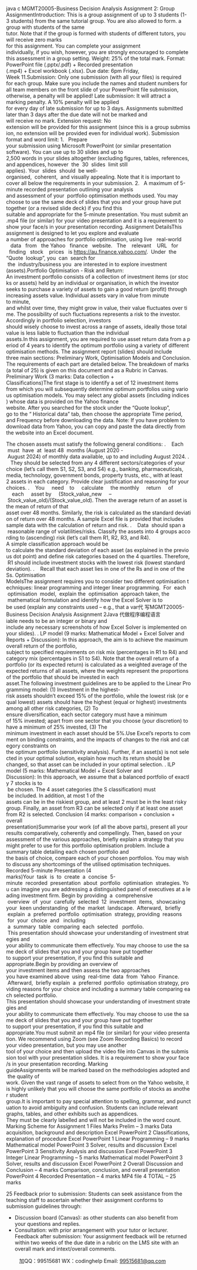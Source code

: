java c
MGMT20005-Business Decision Analysis
Assignment 2: Group AssignmentIntroduction: This is a group assignment of up to 3 students (1-3 students) from the same tutorial group. You are also allowed to form. a group with students of the same tutor. Note that if the group is formed with students of different tutors, you will receive zero marks for this assignment. You can complete your assignment individually, if you wish, however, you are strongly encouraged to complete this assessment in a group setting.
Weight: 25% of the total mark.
Format: PowerPoint file (.pptx/.pdf) + Recorded presentation (.mp4) + Excel workbook (.xlsx). Due date: 6pm Friday, Week 11.Submission: Only one submission (with all your files) is required for each group. Make sure you include the names and student numbers for all team members on the front slide of your PowerPoint file submission, otherwise, a penalty will be applied!
Late submission: It will attract a marking penalty. A 10% penalty will be applied for every day of late submission for up to 3 days. Assignments submitted later than 3 days after the due date will not be marked and will receive no mark.
Extension request: No extension will be provided for this assignment (since this is a group submission, no extension will be provided even for individual work).
Submission format and word limit:
1.   Prepare your submission using Microsoft PowerPoint (or similar presentation software). You can use up to 30 slides and up to 2,500 words in your slides altogether (excluding figures, tables, references, and appendices, however  the  30  slides  limit still applies). Your  slides  should  be well-organised,  coherent,  and visually appealing. Note that it is important to cover all below the requirements in your submission.
2.   A maximum of 5-minute recorded presentation outlining your analysis and assessment of your  portfolio optimisation methods used. You may choose to use the same deck of slides that you and your group have put together (or a revised slide deck) if you find this suitable and appropriate for the 5-minute presentation. You must submit an .mp4 file (or similar) for your video presentation and it is a requirement to show your face/s in your presentation recording.
Assignment DetailsThis assignment is designed to let you explore and evaluate a number of approaches for portfolio optimisation, using live   real-world    data   from   the Yahoo   finance   website.   The    relevant    URL   for   finding   stock    prices   is https://au.finance.yahoo.com/.  Under  the “Quote  lookup”, you  can  search for  the  industry/business you  are interested in to explore investment (assets).Portfolio Optimisation - Risk and Return: An investment portfolio consists of a collection of investment items (or stocks or assets) held by an individual or organisation, in which the investor seeks to purchase a variety of assets to gain a good return (profit) through increasing assets value. Individual assets vary in value from minute to minute, and whilst over time, they might grow in value, their value fluctuates over time. The possibility of such fluctuations represents a risk to the investor. Accordingly in portfolio selection, investors should wisely choose to invest across a range of assets, ideally those total value is less liable to fluctuation than the individual assets.In this assignment, you are required to use asset return data from a period of 4 years to identify the optimum portfolio using a variety of different optimisation methods. The assignment report (slides) should include three main sections: Preliminary Work, Optimisation Models and Conclusion. The requirements of each part are detailed below.
The breakdown of marks (a total of 25) is given on this document and as a Rubric in Canvas.
Preliminary Work (3 marks: Data collection + Classifications)The first stage is to identify a set of 12 investment items from which you will subsequently determine optimum portfolios using various optimisation models. You may select any global assets (including indices) whose data is provided on the Yahoo finance website. After you searched for the stock under the “Quote lookup”, go to the “ Historical data” tab, then choose the appropriate Time period, and Frequency before downloading the data.
Note: If you have problem to download data from Yahoo, you can copy and paste the data directly from the website into an Excel document.


The chosen assets must satisfy the following general conditions:
.    Each  must  have  at  least 48  months (August 2020 - August 2024) of monthly data available, up to and including August 2024.
.    They should be selected from any 4 different sectors/categories of your choice (let’s call them S1, S2, S3, and S4) e.g., banking, pharmaceuticals, media, technology, government bonds, property trusts, etc., with at least 2 assets in each category. Provide clear justification and reasoning for your choices.
.    You     need    to     calculate     the  monthly     return     of     each     asset by     (Stock_value_new     – Stock_value_old)/(Stock_value_old). Then the average return of an asset is the mean of return of that asset over 48 months. Similarly, the risk is calculated as the standard deviation of return over 48 months. A sample Excel file is provided that includes sample data with the calculation of return and risk.
.    Data  should span a  reasonable range of volatilities/risks. Classify the assets into 4 groups according to (ascending) risk (let’s call them R1, R2, R3, and R4). A simple classification approach would be to calculate the standard deviation of each asset (as explained in the previous dot point) and define risk categories based on the 4 quartiles. Therefore, R1 should include investment stocks with the lowest risk (lowest standard deviation).
.    Recall that each asset lies in one of the Rs and in one of the Ss.
Optimisation ModelsThe assignment requires you to consider two different optimisation techniques: linear programming and integer linear programming.  For  each  optimisation  model,  explain the  optimisation  approach taken, the  mathematical formulation and identify how the Excel Solver is to be used (explain any constraints used – e.g., that a var代 写MGMT20005-Business Decision Analysis Assignment 2Java
代做程序编程语言iable needs to be an integer or binary and include any necessary screenshots of how Excel Solver is implemented on your slides).
. LP model (9 marks: Mathematical Model + Excel Solver and Reports + Discussion): In this approach, the aim is to achieve the maximum overall return of the portfolio, subject to specified requirements on risk mix (percentages in R1 to R4) and category mix (percentages in S1 to S4). Note that the overall return of a portfolio (or its expected return) is calculated as a weighted average of the expected returns of all assets, where the weights represent the proportions of the portfolio that should be invested in each asset.The following investment guidelines are to be applied to the Linear Programming model: (1) Investment in the highest-risk assets shouldn’t exceed 15% of the portfolio, while the lowest risk (or equal lowest) assets should have the highest (equal or highest) investments among all other risk categories, (2) To ensure diversification, each sector category must have a minimum of 15% invested; apart from one sector that you choose (your discretion) to have a minimum of 25% invested, (3) The minimum investment in each asset should be 5%.Use Excel’s reports to comment on binding constraints, and the impacts of changes to the risk and category constraints on the optimum portfolio (sensitivity analysis). Further, if an asset(s) is not selected in your optimal solution, explain how much its return should be changed, so that asset can be included in your optimal selection.
. ILP model (5 marks: Mathematical Model + Excel Solver and Discussion): In this approach, we assume that a balanced portfolio of exactly 7 stocks is to  be chosen. The 4 asset categories (the S classification) must  be included. In addition, at most 1 of the assets can be in the riskiest group, and at least 2 must be in the least risky group. Finally, an asset from R3 can be selected only if at least one asset from R2 is selected.
Conclusion (4 marks: comparison + conclusion + overall presentation)Summarise your work (of all the above parts), present all your results comparatively, coherently and compellingly. Then, based on your assessment of the various approaches, briefly explain a strategy that you might prefer to use for this portfolio optimisation problem. Include a summary table detailing each chosen portfolio and the basis of choice, compare each of your chosen portfolios. You may wish to discuss any shortcomings of the utilised optimisation techniques.
Recorded 5-minute Presentation (4 marks)Your  task  is  to  create  a  concise  5-minute  recorded  presentation  about  portfolio  optimisation  strategies. You can imagine you are addressing a distinguished panel of executives at a leading investment firm. Begin by providing  a  comprehensive  overview  of  your  carefully  selected  12  investment  items,  showcasing  your  keen understanding  of the  market  landscape.  Afterward,  briefly  explain  a  preferred  portfolio  optimisation  strategy, providing  reasons  for  your  choice  and   including  a  summary  table  comparing  each  selected   portfolio.  This presentation should showcase your understanding of investment strategies and your ability to communicate them effectively. You may choose to use the same deck of slides that you and your group have put together to support your presentation, if you find this suitable and appropriate.Begin by providing an overview of your investment items and then assess the two approaches you have examined above  using  real-time  data  from  Yahoo  Finance.  Afterward,  briefly explain  a  preferred  portfolio  optimisation strategy, providing reasons for your choice and including a summary table comparing each selected portfolio. This presentation should showcase your understanding of investment strategies and your ability to communicate them effectively. You may choose to use the same deck of slides that you and your group have put together to support your presentation, if you find this suitable and appropriate.You must submit an mp4 file (or similar) for your video presentation. We recommend using Zoom (see Zoom Recording Basics) to record your video presentation, but you may use another tool of your choice and then upload the video file into Canvas in the submission tool with your presentation slides. It is a requirement to show your face/s in your presentation recording.
Marking guideAssignments will be marked based on the methodologies adopted and the quality of work. Given the vast range of assets to select from on the Yahoo website, it is highly unlikely that you will choose the same portfolio of stocks as another student group.It is important to pay special attention to spelling, grammar, and punctuation to avoid ambiguity and confusion. Students can include relevant graphs, tables, and other exhibits such as appendices. They must be clearly labelled and will not be included in the word count.
Marking Scheme for Assignment 1
Files
Marks
Prelim – 3 marks
Data acquisition, background and description
Excel  PowerPoint
2
Classifications, explanation of procedure
Excel  PowerPoint
1
Linear Programming – 9 marks
Mathematical model
PowerPoint
3
Solver, results and discussion
Excel  PowerPoint
3
Sensitivity Analysis and discussion
Excel  PowerPoint
3
Integer Linear Programming – 5 marks
Mathematical model
PowerPoint
3
Solver, results and discussion
Excel  PowerPoint
2
Overall Discussion and Conclusion – 4 marks
Comparison, conclusion, and overall presentation
PowerPoint
4
Recorded Presentation – 4 marks
MP4 file
4
TOTAL – 25 marks

25
Feedback prior to submission: Students can seek assistance from the teaching staff to ascertain whether their assignment conforms to submission guidelines through:
- Discussion board (Canvas): as other students can also benefit from your questions and replies.
- Consultation: with prior arrangement with your tutor or lecturer.
Feedback after submission: Your assignment feedback will be returned within two weeks of the due date in a rubric on the LMS site with an overall mark and intext/overall comments.







         
加QQ：99515681  WX：codinghelp  Email: 99515681@qq.com

